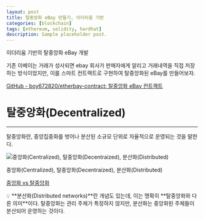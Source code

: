 ```yaml
---
layout: post
title: 탈중앙화 eBay 만들기, 이더리움 기반
categories: [blockchain]
tags: [ethereum, solidity, hardhat]
description: Sample placeholder post.
---
```


이더리움 기반의 탈중앙화 eBay 개발

기존 이베이는 거래가 성사되면 ebay 회사가 판매자에게 알리고 거래내역을 직접 저장하는 방식이었지만, 이를 스마트 컨트랙트로 구현하여 탈중앙화된 eBay를 만들어보자.

[GitHub - boy672820/etherbay-contract: 탈중앙화 eBay 컨트랙트](https://github.com/boy672820/etherbay-contract)

# 탈중앙화(Decentralized)

---

탈중앙화란, 중앙집중화를 벗어나 분산된 소규모 단위로 자율적으로 운영되는 것을 말한다.

![중앙화(Centralized), 탈중앙화(Decentraized), 분산화(Distributed)](https://s3-us-west-2.amazonaws.com/secure.notion-static.com/7a32f3bb-5404-460f-bd26-41494825ebf0/Untitled.png)

중앙화(Centralized), 탈중앙화(Decentraized), 분산화(Distributed)

[중앙화 vs 탈중앙화](https://www.notion.so/4cfb9550f5e24b2fa9394a3c0f6e8b85)

<aside>
💡 **분산화(Distributed networks)**란 개념도 있는데, 이는 명확히 **탈중앙화와 다른 의미**이다.
탈중앙화는 관리 주체가 특정하지 않지만, 분산화는 중앙화된 주체들이 분산되어 운영하는 것이다.

</aside>